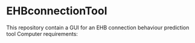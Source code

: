# EHBconnectionTool
This repository contain a GUI for an EHB connection behaviour prediction tool
Computer requirements:
